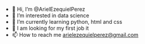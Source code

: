 - 👋 Hi, I’m @ArielEzequielPerez
- 👀 I’m interested in data science
- 🌱 I’m currently learning python, html and css
- 💞️ I am looking for my first job it
- 📫 How to reach me arielezequielperez@gmail.com

<!---
ArielEzequielPerez/ArielEzequielPerez is a ✨ special ✨ repository because its `README.md` (this file) appears on your GitHub profile.
You can click the Preview link to take a look at your changes.
--->
